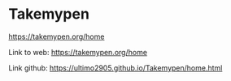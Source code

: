 # Takemypen
https://takemypen.org/home   


Link to web:  https://takemypen.org/home


Link github:  https://ultimo2905.github.io/Takemypen/home.html
